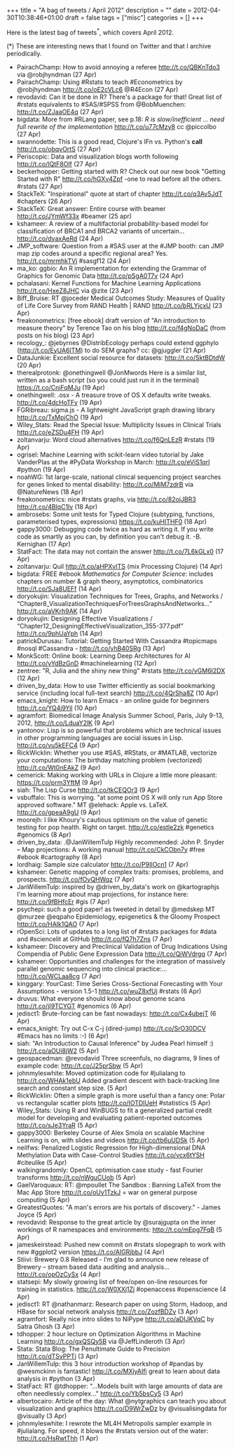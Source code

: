 +++
title = "A bag of tweets / April 2012"
description = ""
date = 2012-04-30T10:38:46+01:00
draft = false
tags = ["misc"]
categories = []
+++

Here is the latest bag of tweets<sup>\*</sup>, which covers April 2012.

<!--more-->

(\*) These are interesting news that I found on Twitter and that I archive periodically.

- PairachChamp: How to avoid annoying a referee <http://t.co/QBKnTdo3> via @robjhyndman (27 Apr)
- PairachChamp: Using #Rstats to teach #Econometrics by @robjhyndman <http://t.co/oE2cVLc6> @R4Econ (27 Apr)
- revodavid: Can it be done in R? There's a package for that! Great list of #rstats equivalents to #SAS/#SPSS from @BobMuenchen: <http://t.co/ZJaaOE4q> (27 Apr)
- bigdata: More from #RLang paper, see p.18: _R is slow/inefficient ... need full rewrite of the implementation_ <http://t.co/u77cMzy8> cc @piccolbo (27 Apr)
- swannodette: This is a good read, Clojure's IFn vs. Python's **call** <http://t.co/obqvOrtS> (27 Apr)
- Periscopic: Data and visualization blogs worth following <http://t.co/IQtF8Olf> (27 Apr)
- beckerhopper: Getting started with R? Check out our new book "Getting Started with R" <http://t.co/hGXv4Zpf> -one to read before all the others. #rstats (27 Apr)
- StackTeX: "Inspirational" quote at start of chapter <http://t.co/q3Av5JdT> #chapters (26 Apr)
- StackTeX: Great answer: Entire course with beamer <http://t.co/JYmWf33x> #beamer (25 apr)
- kshameer: A review of a multifactorial probability-based model for classification of BRCA1 and BRCA2 variants of uncertain... <http://t.co/dyaxAeRd> (24 Apr)
- JMP_software: Question from a #SAS user at the #JMP booth: can JMP map zip codes around a specific regional area? Yes. <http://t.co/mrmhkTVi> #sasgf12 (24 Apr)
- ma_ko: ggbio: An R implementation for extending the Grammar of Graphics for Genomic Data <http://t.co/pSgA0T7v> (24 Apr)
- pchalasani: Kernel Functions for Machine Learning Applications <http://t.co/HxeZ8JHC> via @zite (23 Apr)
- Biff_Bruise: RT @joceder Medical Outcomes Study: Measures of Quality of Life Core Survey from RAND Health | RAND <http://t.co/bRLYjcxU> (23 Apr)
- freakonometrics: [free ebook] draft version of "An introduction to measure theory" by Terence Tao on his blog <http://t.co/f4gNoDaC> (from posts on his blog) (23 Apr)
- recology\_: @jebyrnes @DistribEcology perhaps could extend ggphylo (<http://t.co/EyUA6ITM>) to do SEM graphs? cc: @gjuggler (21 Apr)
- DataJunkie: Excellent social resource for datasets: <http://t.co/SktBDtdW> (20 Apr)
- therealprotonk: @onethingwell @JonMwords Here is a similar list, written as a bash script (so you could just run it in the terminal) <https://t.co/CniFqMJu> (19 Apr)
- onethingwell: .osx - A treasure trove of OS X defaults write tweaks. <http://t.co/4dcHoTFv> (19 Apr)
- FGRibreau: sigma.js - A lightweight JavaScript graph drawing library <http://t.co/TxMpjChO> (19 Apr)
- Wiley_Stats: Read the Special Issue: Multiplicity Issues in Clinical Trials <http://t.co/eZSDu4FH> (19 Apr)
- zoltanvarju: Word cloud alternatives <http://t.co/f6QnLEzR> #rstats (19 Apr)
- ogrisel: Machine Learning with scikit-learn video tutorial by Jake VanderPlas at the #PyData Workshop in March: <http://t.co/eViS1qrI> #python (19 Apr)
- noahWG: 1st large-scale, national clinical sequencing project searches for genes linked to mental disability: <http://t.co/MjM7zdrB> via @NatureNews (18 Apr)
- freakonometrics: nice #rstats graphs, via <http://t.co/82ojJBR3> <http://t.co/4BlqC1lv> (18 Apr)
- ambrosebs: Some unit tests for Typed Clojure (subtyping, functions, parameterised types, expressions) <https://t.co/kuHITHF0> (18 Apr)
- gappy3000: Debugging code twice as hard as writing it. If you write code as smartly as you can, by definition you can't debug it. -B. Kernighan (17 Apr)
- StatFact: The data may not contain the answer <http://t.co/7L6kGLx0> (17 Apr)
- zoltanvarju: Quil <http://t.co/aHPXvITS> (mix Processing Clojure) (14 Apr)
- bigdata: FREE #ebook _Mathematics for Computer Science_: includes chapters on number & graph theory, asymptotics, combinatorics <http://t.co/SJa8UEFf> (14 Apr)
- doryokujin: Visualization Techniques for Trees, Graphs, and Networks / “Chapter8_VisualizationTechniquesForTreesGraphsAndNetworks…” <http://t.co/aVKrh9AK> (14 Apr)
- doryokujin: Designing Effective Visualizations / “Chapter12_DesigningEffectiveVisualization_355-377.pdf” <http://t.co/9phUaYph> (14 Apr)
- patrickDurusau: Tutorial: Getting Started With Cassandra #topicmaps #nosql #Cassandra - <http://t.co/vhB40SRg> (13 Apr)
- MonkScott: Online book: Learning Deep Architectures for AI <http://t.co/vYdBzGnD> #machinelearning (12 Apr)
- zentree: "R, Julia and the shiny new thing" #rstats <http://t.co/vGM6I2DX> (12 Apr)
- driven_by_data: How to use Twitter efficiently as social bookmarking service (including local full-text search) <http://t.co/4QrSha8Z> (10 Apr)
- emacs_knight: How to learn Emacs - an online guide for beginners <http://t.co/YQ4j9Yil> (10 Apr)
- agramfort: Biomedical Image Analysis Summer School, Paris, July 9-13, 2012, <http://t.co/LduaY2lK> (9 Apr)
- yantonov: Lisp is so powerful that problems which are technical issues in other programming languages are social issues in Lisp. <http://t.co/vu5kEFC4> (9 Apr)
- RickWicklin: Whether you use #SAS, #RStats, or #MATLAB, vectorize your computations: The birthday matching problem (vectorized) <http://t.co/Wt0nEAkZ> (9 Apr)
- cemerick: Making working with URLs in Clojure a little more pleasant: <https://t.co/prm3YftM> (9 Apr)
- siah: The Lisp Curse <http://t.co/tkCEQOr3> (9 Apr)
- vsbuffalo: This is worrying. "at some point OS X will only run App Store approved software." MT @elehack: Apple vs. LaTeX. <http://t.co/gpeaA9gU> (9 Apr)
- moorejh: I like Khoury's cautious optimism on the value of genetic testing for pop health. Right on target. <http://t.co/estle2zk> #genetics #genomics (8 Apr)
- driven_by_data: .@JanWillemTulp Highly recommended: John P. Snyder – Map projections: A working manual <http://t.co/CkCObn7y> #free #ebook #cartography (8 Apr)
- lordhaig: Sample size calculator <http://t.co/P9IIOcn1> (7 Apr)
- kshameer: Genetic mapping of complex traits: promises, problems, and prospects. <http://t.co/fOyQHWqz> (7 Apr)
- JanWillemTulp: inspired by @driven_by_data's work on @kartographjs I'm learning more about map projections, for instance here: <http://t.co/9fBHfcEr> #gis (7 Apr)
- psychepi: such a good paper! as tweeted in detail by @medskep MT @murzee @eqpaho Epidemiology, epigenetics & the Gloomy Prospect <http://t.co/HAlk1QAO> (7 Apr)
- rOpenSci: Lots of updates to a long list of #rstats packages for #data and #sciencelit at GitHub <http://t.co/fQ7h7Zns> (7 Apr)
- kshameer: Discovery and Preclinical Validation of Drug Indications Using Compendia of Public Gene Expression Data <http://t.co/QiWVdrgq> (7 Apr)
- kshameer: Opportunities and challenges for the integration of massively parallel genomic sequencing into clinical practice:... <http://t.co/WCLaa8cg> (7 Apr)
- kinggary: YourCast: Time Series Cross-Sectional Forecasting with Your Assumptions - version 1.5-1 <http://t.co/wuZ8xfUj> #rstats (6 Apr)
- druvus: What everyone should know about genome scans <http://t.co/jI9TCYGT> #genomics (6 Apr)
- jedisct1: Brute-forcing can be fast nowadays: <http://t.co/Cx4ubejT> (6 Apr)
- emacs_knight: Try out C-x C-j (dired-jump) <http://t.co/SrO30DCV> #Emacs has no limits :-) (6 Apr)
- siah: "An Introduction to Causal Inference" by Judea Pearl himself :) <http://t.co/aOUi8jW2> (5 Apr)
- geospacedman: @revodavid Three screenfuls, no diagrams, 9 lines of example code:
  <http://t.co/J25prSbw> (5 Apr)
- johnmyleswhite: Moved optimization code for #julialang to <http://t.co/WHAk1ebU> Added gradient descent with back-tracking line search and constant step size. (5 Apr)
- RickWicklin: Often a simple graph is more useful than a fancy one: Polar vs rectangular scatter plots <http://t.co/IOTDlUeH> #statistics (5 Apr)
- Wiley_Stats: Using R and WinBUGS to fit a generalized partial credit model for developing and evaluating patient-reported outcomes <http://t.co/sJe3YraR> (5 Apr)
- gappy3000: Berkeley Course of Alex Smola on scalable Machine Learning is on, with slides and videos <http://t.co/tb6uUDSk> (5 Apr)
- neilfws: Penalized Logistic Regression for High-dimensional DNA Methylation Data with Case-Control Studies <http://t.co/vcx6tYSH> #citeulike (5 Apr)
- walkingrandomly: OpenCL optimisation case study - fast Fourier transforms <http://t.co/nWguCUob> (5 Apr)
- GaelVaroquaux: RT: @mpoullet The Sandbox : Banning LaTeX from the Mac App Store <http://t.co/oUy1TzkJ> = war on general purpose computing (5 Apr)
- GreatestQuotes: "A man's errors are his portals of discovery." - James Joyce (5 Apr)
- revodavid: Response to the great article by @surajgupta on the inner workings of R namespaces and environments: <http://t.co/mEpg7FqB> (5 Apr)
- jameskeirstead: Pushed new commit on #rstats slopegraph to work with new #ggplot2 version <https://t.co/AIGRjbbJ> (4 Apr)
- Stiivi: Brewery 0.8 Released - I’m glad to announce new release of Brewery – stream based data auditing and analysis... <http://t.co/opOzCySx> (4 Apr)
- statsepi: My slowly growing list of free/open on-line resources for training in statistics. <http://t.co/W0XXj1Zj> #openaccess #openscience (4 Apr)
- jedisct1: RT @nathanmarz: Research paper on using Storm, Hadoop, and HBase for social network analysis <http://t.co/ZozfBDZv> (3 Apr)
- agramfort: Really nice intro slides to NiPype <http://t.co/aDIJKVqC> by Satra Ghosh (3 Apr)
- tdhopper: 2 hour lecture on Optimization Algorithms in Machine Learning <http://t.co/gxQSQy5B> via @JeffLinderoth (3 Apr)
- Stata: Stata Blog: The Penultimate Guide to Precision <http://t.co/dTSvPPTj> (3 Apr)
- JanWillemTulp: this 3 hour introduction workshop of #pandas by @wesmckinn is fantastic! <http://t.co/MXjyAIfi> great to learn about data analysis in #python (3 Apr)
- StatFact: RT @tdhopper: "…Models built with large amounts of data are often needlessly complex…" <http://t.co/Yb5bsCy5> (3 Apr)
- albertocairo: Article of the day: What @nytgraphics can teach you about visualization and graphics <http://t.co/D9WrZwDz> by @visualisingdata for @visually (3 Apr)
- johnmyleswhite: I rewrote the ML4H Metropolis sampler example in #julialang. For speed, it blows the #rstats version out of the water: <http://t.co/HsRwtThh> (1 Apr)
